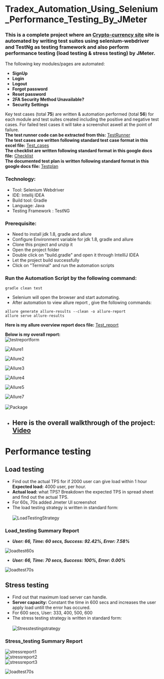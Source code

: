 # Tradex_Automation_Using_Selenium_Performance_Testing_By_JMeter
### This is a complete project where an [Crypto-currency site](https://exchange-tradex.nftarttoken.xyz/) site is automated by writing test suites using selenium-webdriver and TestNg as testing framework and also perform performance testing (load testing & stress testing) by JMeter.
The following key modules/pages are automated:
- **SignUp** 
- **Login**
- **Logout**
- **Forgot password**
- **Reset password**
- **2FA Security Method Unavailable?**
- **Security Settings**

Key test cases (total **75**) are written & automation performed (total **56**) for each module and test suites created including the positive and negative test cases.
For failed test cases it will take a screenshot aswell at the point of failure. </br>
**The test runner code can be extracted from this:**
[TestRunner](https://github.com/tanvirmitul/Tradex_Automation_Selenium_Performance_Testing_JMeter/tree/main/src/test/java/testrunner)</br>
**The test cases are written following standard test case format in this excel file:**
[Test_cases](https://docs.google.com/spreadsheets/d/1mXh8u5QwzKij1wrGjaf6hGOwgcsra5Zl6mkPvbuaRsY/edit?usp=sharing) </br>
**The checklist are written following standard format in this google docs file:**
[Checklist](https://drive.google.com/file/d/1EfPJvi9S8yPvjQOLY1LoOV2oVSeFKVEZ/view?usp=sharing) </br>
**The documented test plan is written following standard format in this google docs file:**
[Testplan](https://drive.google.com/file/d/15NUeBli3kFdyMXcrnEwzHOivbiq53Y2r/view?usp=sharing) </br>

### Technology: </br>
- Tool: Selenium Webdriver
- IDE: Intellij IDEA
- Build tool: Gradle
- Language: Java
- Testing Framework : TestNG

### Prerequisite: </br>
- Need to install jdk 1.8, gradle and allure
- Configure Environment variable for jdk 1.8, gradle and allure
- Clone this project and unzip it
- Open the project folder
- Double click on "build.gradle" and open it through IntellIJ IDEA
- Let the project build successfully
- Click on "Terminal" and run the automation scripts

### Run the Automation Script by the following command:
 ```
 gradle clean test 
 ```
- Selenium will open the browser and start automating.
- After automation to view allure report , give the following commands:
 ```
allure generate allure-results --clean -o allure-report
allure serve allure-results
 ```

**Here is my allure overview report docs file:** [Test_report](https://drive.google.com/file/d/1OSDWwJMzDtZUMTebgL_trGctwWzHoy8h/view?usp=sharing) </br>

**Below is my overall report:** </br>
![testreportform](https://user-images.githubusercontent.com/59876702/233624074-17f9faf6-8b83-4765-ba88-03370a749cc7.PNG) </br>

![Allure1](https://user-images.githubusercontent.com/59876702/233625095-f2a2d7a9-6031-47f7-8125-08e344f755d3.PNG)  </br>

![Allure2](https://user-images.githubusercontent.com/59876702/233625158-e5b9021d-22aa-4d39-b1a4-842ac5fb530a.PNG)  </br>

![Allure3](https://user-images.githubusercontent.com/59876702/233625207-0a7d8609-d30f-4443-b591-4f5225b20940.PNG)  </br>

![Allure4](https://user-images.githubusercontent.com/59876702/233625237-870643be-1dd3-409d-88bf-f0f2f709e476.PNG)  </br>

![Allure5](https://user-images.githubusercontent.com/59876702/233625281-b5f1c0b5-b005-4710-b6ac-1a2ce14c957e.PNG)  </br>

![Allure7](https://user-images.githubusercontent.com/59876702/233625554-296e7fcb-2bb5-47f7-97e0-c5359bc1522e.PNG)  </br>                            
![Package](https://user-images.githubusercontent.com/59876702/233764027-cb987d80-6476-455b-ad39-a80258e71dd3.PNG)  </br>                            


- ## **Here is the overall walkthrough of the project:** [Video](https://drive.google.com/file/d/1l_4NF-x4bpDsFrXfGaIwO12qdkuEpN2S/view?usp=sharing) </br>

 
 # Performance testing
 
## **Load testing**

- Find out the actual TPS for if 2000 user can give load within 1 hour **Expected load:** 4000 user, per hour.
- **Actual load:** what TPS? Breakdown the expected TPS in spread sheet and find out the actual TPS.
- For 60s, 70s added Jmeter UI screenshot </br>
- The load testing strategy is written in standard form: </br> </br>
![LoadTestingStrategy](https://user-images.githubusercontent.com/59876702/235603336-c1dbe152-ee49-4959-919c-bde3a00177f1.PNG) </br>

### **Load_testing Summary Report** </br>
- ***User: 66, Time: 60 secs, Success: 92.42%, Error: 7.58%***

![loadtest60s](https://user-images.githubusercontent.com/59876702/235603732-6d89f92f-224d-45de-9554-2e9022ea0635.PNG) </br>

- ***User: 66, Time: 70 secs, Success: 100%, Error: 0.00%***
 
![loadtest70s](https://user-images.githubusercontent.com/59876702/235605863-ee253412-ee3f-40ba-bfef-779b586a4fae.PNG) </br>


## **Stress testing**

- Find out that maximum load server can handle.
- **Server capacity:** Constant the time in 600 secs and increases the user apply load untill the error has occured.
- For 600 secs, User: 333, 400, 500, 600 </br>
- The stress testing strategy is written in standard form: </br> </br>
 ![Stresstestingstrategy](https://user-images.githubusercontent.com/59876702/233622464-8afdadc5-4469-41a3-af0c-5e519d1a3180.PNG) </br>

### **Stress_testing Summary Report**
![stressreport1](https://user-images.githubusercontent.com/59876702/233622923-6b754cce-4d91-4d54-a241-167f4d8f5baf.PNG) </br>
![stressreport2](https://user-images.githubusercontent.com/59876702/233623010-d06a3b1a-4fea-4fbc-a73a-74e0adc83617.PNG)  </br>
![stressreport3](https://user-images.githubusercontent.com/59876702/233623098-788eb3a3-8ea5-4b39-8c79-72f590a37016.PNG)  </br>

![loadtest70s](https://user-images.githubusercontent.com/59876702/235605863-ee253412-ee3f-40ba-bfef-779b586a4fae.PNG)

